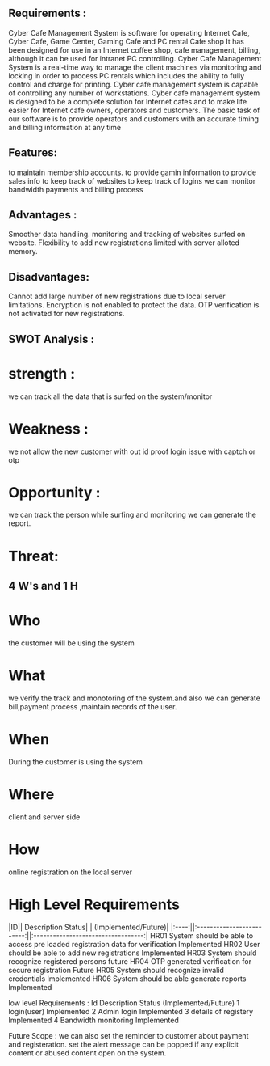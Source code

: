 ## Requirements :
Cyber Cafe Management System is software for operating Internet Cafe, Cyber Cafe, Game Center, Gaming Cafe and PC rental Cafe shop It has been designed for use in an Internet coffee shop, cafe management, billing, although it can be used for intranet PC controlling. Cyber Cafe Management System is a real-time way to manage the client machines via monitoring and locking in order to process PC rentals which includes the ability to fully control and charge for printing. 
Cyber cafe management system is capable of controlling any number of workstations. Cyber cafe management system is designed to be a complete solution for Internet cafes and to make life easier for Internet cafe owners, operators and customers. The basic task of our software is to provide operators and customers with an accurate timing and billing information at any time

## Features:
to maintain membership accounts.
to provide gamin information
to provide sales info
to keep track of websites
to keep track of logins
we can monitor bandwidth
payments and billing process

## Advantages :
Smoother data handling.
monitoring and tracking of websites surfed on website.
Flexibility to add new registrations limited with server alloted memory.
## Disadvantages:
Cannot add large number of new registrations due to local server limitations.
Encryption is not enabled to protect the data.
OTP verification is not activated for new registrations.

## SWOT Analysis :
# strength :
we can track all the data that is surfed on the system/monitor
# Weakness :
we not allow the new customer with out id proof 
login issue with captch or otp
# Opportunity :
we can track the person while surfing and monitoring 
we can generate the report.
# Threat:

## 4 W's and 1 H
# Who
the customer will be using the system
# What
we verify the track and monotoring of the system.and also we can generate bill,payment process ,maintain records of the user.
# When
During the customer is using the system 
# Where
client and server side 
# How
online registration on the local server


# High Level Requirements
|ID||	          Description	Status|  |                                                   (Implemented/Future)|
|:----:||:-------------------------:||:----------------------------------:|
HR01	System should be able to access pre loaded registration data for verification  	Implemented
HR02	User should be able to add new registrations	                                  Implemented
HR03	System should recognize registered persons	                                     future
HR04	OTP generated verification for secure registration                               Future
HR05	System should recognize invalid credentials	                                    Implemented
HR06	System should be able generate reports                                          Implemented

low level Requirements :
Id  	            Description	Status             (Implemented/Future)
1                  login(user)                        Implemented
2                  Admin login                        Implemented
3                  details of registery              Implemented
4                    Bandwidth monitoring             Implemented


Future Scope :
we can also set the reminder to customer about  payment and registeration.
set the alert message can be popped if any explicit content or abused content open on the system.

